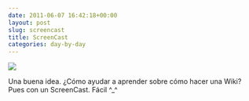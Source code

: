 ```yaml
---
date: 2011-06-07 16:42:18+00:00
layout: post
slug: screencast
title: ScreenCast
categories: day-by-day
---
```


[![](http://blog.migueljulian.com/wp-content/uploads/screencast-1024x920.jpg)](http://blog.migueljulian.com/wp-content/uploads/screencast.jpg)

Una buena idea. ¿Cómo ayudar a aprender sobre cómo hacer una Wiki? Pues con un ScreenCast. Fácil ^_^
